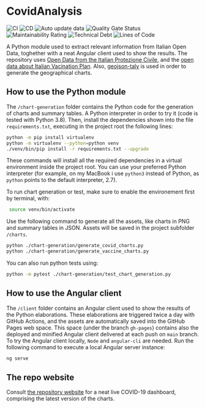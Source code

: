 # CovidAnalysis
![CI](https://github.com/maldins46/CovidAnalysis/workflows/CI/badge.svg)
![CD](https://github.com/maldins46/CovidAnalysis/workflows/CD/badge.svg)
![Auto update data](https://github.com/maldins46/CovidAnalysis/workflows/Auto%20update%20data/badge.svg)
![Quality Gate Status](https://sonarcloud.io/api/project_badges/measure?project=maldins46_CovidAnalysis&metric=alert_status)
![Maintainability Rating](https://sonarcloud.io/api/project_badges/measure?project=maldins46_CovidAnalysis&metric=sqale_rating)
![Technical Debt](https://sonarcloud.io/api/project_badges/measure?project=maldins46_CovidAnalysis&metric=sqale_index)
![Lines of Code](https://sonarcloud.io/api/project_badges/measure?project=maldins46_CovidAnalysis&metric=ncloc)

A Python module used to extract relevant information from Italian Open Data, toghether with a neat Angular client used to show the results. The repository uses [Open Data from the Italian Protezione Civile](https://github.com/pcm-dpc/COVID-19), and the [open data about Italian Vacination Plan](https://github.com/italia/covid19-opendata-vaccini). Also, [geojson-taly](https://github.com/openpolis/geojson-italy) is used in order to generate the geographical charts.

## How to use the Python module

The `/chart-generation` folder contains the Python code for the generation of charts and summary tables. A Python interpreter in order to try it (code is tested with Python 3.8). Then, install the dependencies shown into the file `requirements.txt`, executing in the project root the following lines:

```bash
python -m pip install virtualenv
python -m virtualenv --python=python venv
./venv/bin/pip install -r requirements.txt --upgrade
```

These commands will install all the required dependencies in a virtual environment inside the project root. You can use your preferred Python interpreter (for example, on my MacBook i use `python3` instead of Python, as `python` points to the default interpreter, 2.7).

To run chart generation or test, make sure to enable the environement first by terminal, with:

```bash
 source venv/bin/activate
```

Use the following command to generate all the assets, like charts in PNG and summary tables in JSON. Assets will be saved in the project subfolder `/charts`.

```bash
python ./chart-generation/generate_covid_charts.py
python ./chart-generation/generate_vaccine_charts.py
```

You can also run python tests using:

```bash
python -m pytest ./chart-generation/test_chart_generation.py
``` 

## How to use the Angular client

The `/client` folder contains an Angular client used to show the results of the Python elaborations. These elaborations are triggered twice a day with GitHub Actions, and the assets are automatically saved into the GitHub Pages web space. This space (under the branch `gh-pages`) contains also the deployed and minified Angular client delivered at each push on `main` branch. To try the Angular client locally, `Node` and `angular-cli` are needed. Run the following command to execute a local Angular server instance:

```bash
ng serve
```

## The repo website

Consult [the repository website](https://maldins46.github.io/CovidAnalysis) for a neat live COVID-19 dashboard, comprising the latest version of the charts.
